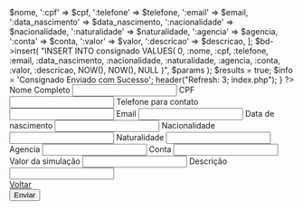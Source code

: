 <?php

use EasyPDO\EasyPDO;

$results = '';
$info = '';
// -----------------------------------------------
// REQUEST DA FUNÇÃO
// -----------------------------------------------
if ($_SERVER['REQUEST_METHOD'] == 'POST') {

    $nome = $_POST['text_nome_completo'];
    $cpf = $_POST['text_cpf'];
    $telefone = $_POST['text_telefone'];
    $email = $_POST['text_email'];
    $data_nascimento = $_POST['text_data_nascimento'];
    $nacionalidade = $_POST['text_nacionalidade'];
    $naturalidade = $_POST['text_naturalidade'];
    $agencia = $_POST['text_agencia'];
    $conta = $_POST['text_conta'];
    $valor = $_POST['text_valor'];
    $descricao = $_POST['text_descricao'];

    if (
        empty($nome) || 
        empty($cpf) || 
        empty($telefone) || 
        empty($data_nascimento) || 
        empty($nacionalidade) || 
        empty($naturalidade) || 
        empty($agencia) || 
        empty($conta) || 
        empty($valor)
    ) {
        die('Falta de dados preenchidos');
    }
    
    // -----------------------------------------------
    // PENDENCIAS
    // -----------------------------------------------
    require_once('../libs/inc/EasyPDO.php');
    require_once('../libs/inc/config.php');
    require_once('../libs/inc/functions.php');

    $bd = new EasyPDO(MYSQL_1);

    $params = [
        ':nome' => $nome,
        ':cpf' => $cpf,
        ':telefone' => $telefone,
        ':email' => $email,
        ':data_nascimento' => $data_nascimento,
        ':nacionalidade' => $nacionalidade,
        ':naturalidade' => $naturalidade,
        ':agencia' => $agencia,
        ':conta' => $conta,
        ':valor' => $valor,
        ':descricao' => $descricao,
    ];

    $bd->insert(
        "INSERT INTO consignado VALUES(
        0,
        :nome,
        :cpf,
        :telefone,
        :email,
        :data_nascimento,
        :nacionalidade,
        :naturalidade,
        :agencia,
        :conta,
        :valor,
        :descricao,
        NOW(), 
        NOW(), 
        NULL
    )",
        $params
    );

    $results = true;
    $info = 'Consignado Enviado com Sucesso';

    header("Refresh: 3; index.php");
}
?>
<!DOCTYPE html>
<html lang="pt-br">

<head>
    <meta charset="UTF-8">
    <meta http-equiv="X-UA-Compatible" content="IE=edge">
    <meta name="viewport" content="width=device-width, initial-scale=1.0">
    <title>Document</title>
    <link rel="stylesheet" href="../assets/reset.min.css">
    <link rel="stylesheet" href="../assets/bootstrap.min.css">
</head>

<body>
    <section class="container">
        <div class="row my-5">
            <div class="col-sm-6 offset-sm-3 card bg-light p-4">
                <form action="./consignado.php" method="POST">
                    <div class="mb-3">
                        <label for="">Nome Completo</label>
                        <input type="text" class="form-control" name="text_nome_completo">
                        <label for="">CPF</label>
                        <input type="text" class="form-control" name="text_cpf">
                        <label for="">Telefone para contato</label>
                        <input type="text" class="form-control" name="text_telefone">
                        <label for="">Email</label>
                        <input type="text" class="form-control" name="text_email">
                        <label for="">Data de nascimento</label>
                        <input type="text" class="form-control" name="text_data_nascimento">
                        <label for="">Nacionalidade</label>
                        <input type="text" class="form-control" name="text_nacionalidade">
                        <label for="">Naturalidade</label>
                        <input type="text" class="form-control" name="text_naturalidade">
                        <label for="">Agencia</label>
                        <input type="text" class="form-control" name="text_agencia">
                        <label for="">Conta</label>
                        <input type="text" class="form-control" name="text_conta">
                        <label for="">Valor da simulação</label>
                        <input type="text" class="form-control" name="text_valor">
                        <label for="">Descrição</label>
                        <input type="text" class="form-control" name="text_descricao">
                    </div>
                    <div class="row mb-3">
                        <div class="col text-start">
                            <a class="btn btn-md btn-success" href="index.php">Voltar</a>
                        </div>
                        <div class="col text-end">
                            <input class="btn btn-md btn-success" type="submit" value="Enviar">
                        </div>
                    </div>
                    <?php if ($results == true) { ?>
                        <div class="alert alert-success p-2 text-center">
                            <?= $info ?>
                        </div>
                    <?php } ?>
                    <?php if ($results == false) { ?>
                        <div class="alert alert-danger p-2 text-center">
                            <?= $info ?>
                        </div>
                    <?php } ?>
                </form>
            </div>
        </div>
    </section>
    <script src="../assets/bootstrap.bundle.min.js"></script>
</body>

</html>